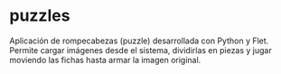 # puzzles
Aplicación de rompecabezas (puzzle) desarrollada con Python y Flet. Permite cargar imágenes desde el sistema, dividirlas en piezas y jugar moviendo las fichas hasta armar la imagen original.
